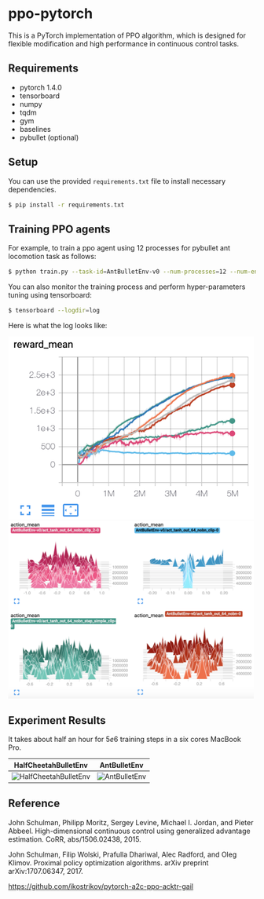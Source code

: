 # ppo-pytorch

This is a PyTorch implementation of PPO algorithm, 
which is designed for flexible modification and high performance 
in continuous control tasks.

## Requirements 

- pytorch 1.4.0
- tensorboard
- numpy
- tqdm 
- gym
- baselines
- pybullet (optional)

## Setup

You can use the provided `requirements.txt` file to install necessary dependencies.

```bash
$ pip install -r requirements.txt
```

## Training PPO agents

For example, to train a ppo agent using 12 processes for pybullet ant locomotion task as follows:

```bash
$ python train.py --task-id=AntBulletEnv-v0 --num-processes=12 --num-env-steps=5000000
```

You can also monitor the training process and perform hyper-parameters tuning using tensorboard:

```bash
$ tensorboard --logdir=log
```

Here is what the log looks like:

<img src="results/tensorboard_fig/reward_mean.png" alt="reward_mean" width="500px">

<img src="results/tensorboard_fig/action_mean.png" alt="reward_mean" width="500px">

## Experiment Results

It takes about half an hour for $5e6$ training steps in a six cores MacBook Pro.

HalfCheetahBulletEnv |  AntBulletEnv
:----------------------------------------------------------------------------:|:-----------------------------------------:
<img src="results/HalfCheetahBulletEnv-v0/baseline.png" alt="HalfCheetahBulletEnv" width="500px"> | <img src="results/AntBulletEnv-v0/baseline.png" alt="AntBulletEnv" width="500px">

## Reference

John Schulman, Philipp Moritz, Sergey Levine, Michael I. Jordan, and Pieter Abbeel. High-dimensional
continuous control using generalized advantage estimation. CoRR, abs/1506.02438, 2015.

John Schulman, Filip Wolski, Prafulla Dhariwal, Alec Radford, and Oleg Klimov. Proximal policy
optimization algorithms. arXiv preprint arXiv:1707.06347, 2017.

https://github.com/ikostrikov/pytorch-a2c-ppo-acktr-gail


